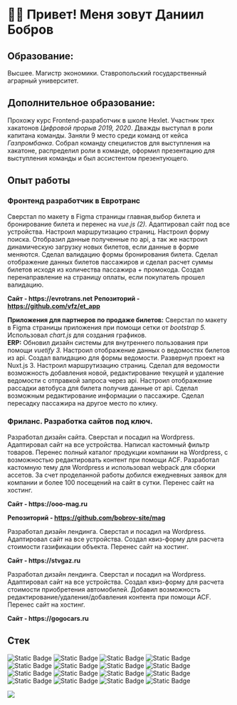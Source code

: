 # 👨‍💻 Привет! Меня зовут Даниил Бобров 
## Образование:
Высшее. Магистр экономики. Ставропольский государственный аграрный университет.
## Дополнительное образование:
Прохожу курс Frontend-разработчик в школе Hexlet. Участник трех хакатонов _Цифровой прорыв 2019, 2020_. Дважды выступал в роли капитана команды. Заняли 9 место среди команд от кейса _Газпромбанка_. Собрал команду специлистов для выступления на хакатоне, распределил роли в команде, оформил презентацию для выступления команды и был ассистентом презентующего.
## Опыт работы
### Фронтенд разработчик в Евротранс 
Сверстал по макету в Figma страницы главная,выбор билета и бронирование билета и перенес на _vue.js (2)._ Адаптировал сайт под все устройства. Настроил маршрутизацию страниц. Настроил форму поиска. Отобразил данные полученные по api, а так же настроил динамическую загрузку новых билетов, если данные в форме меняются. Сделал валидацию формы бронирования билета. Сделал отображение данных билетов пассажиров и сделал расчет суммы билетов исходя из количества пассажира + промокода. Создал перенаправление на страницу оплаты, если покупатель прошел валидацию.

__Сайт - https://evrotrans.net__
__Репозиторий - https://github.com/vfz/et_app__ 

__Приложения для партнеров по продаже билетов:__ Сверстал по макету в Figma страницы приложения при помощи сетки от _bootstrap 5._ Использовал _chart.js_ для создания графиков. <br>
__ERP:__ Обновил дизайн системы для внутреннего пользования при помощи _vuetify 3._ Настроил отображение данных о ведомостях билетов из api. Создал валидацию для формы ведомости. Развернул проект на Nuxt.js 3. Настроил маршрутизацию страниц. Сделал для ведомости возможность добавления новой, редактирование текущей и удаление ведомости с отправкой запроса через api. Настроил отображение рассадки автобуса для билета получив данные от api. Сделал возможным редактирование информации о пассажире. Сделал пересадку пассажира на другое место по клику. <br>
### Фриланс. Разработка сайтов под ключ.

Разработал дизайн сайта. Сверстал и посадил на Wordpress. Адаптировал сайт на все устройства. Написал кастомный фильтр товаров. Перенес полный каталог продукции компании на Wordpress, с возможностью редактировать контент при помощи ACF. Разработал кастомную тему для Wordpress и использовал webpack для сборки ассетов. За счет проделанной работы добился ежедневных заявок для компании и более 100 посещений на сайт в сутки. Перенес сайт на хостинг.

__Сайт - https://ooo-mag.ru__ 

__Репозиторий - https://github.com/bobrov-site/mag__ 

Разработал дизайн лендинга. Сверстал и посадил на Wordpress. Адаптировал сайт на все устройства. Создал квиз-форму для расчета стоимости газификации объекта. Перенес сайт на хостинг.

__Сайт - https://stvgaz.ru__

Разработал дизайн лендинга. Сверстал и посадил на Wordpress. Адаптировал сайт на все устройства. Создал квиз-форму для расчета стоимости приобретения автомобилей. Добавил возможность редактирование/удаления/добавления контента при помощи ACF. Перенес сайт на хостинг.

__Сайт - https://gogocars.ru__

## Стек

![Static Badge](https://img.shields.io/badge/vue.js-black?style=%20flat&logo=vue.js)
![Static Badge](https://img.shields.io/badge/nuxt.js-black?style=%20flat&logo=nuxtdotjs)
![Static Badge](https://img.shields.io/badge/vuetify-black?style=%20flat&logo=vuetify)
![Static Badge](https://img.shields.io/badge/bootstrap-black?style=%20flat&logo=bootstrap)
![Static Badge](https://img.shields.io/badge/git-black?style=%20flat&logo=git)
![Static Badge](https://img.shields.io/badge/javascript-black?style=%20flat&logo=javascript)
![Static Badge](https://img.shields.io/badge/css-black?style=%20flat&logo=css3)
![Static Badge](https://img.shields.io/badge/wordpress-black?style=%20flat&logo=wordpress)
![Static Badge](https://img.shields.io/badge/figma-black?style=%20flat&logo=figma)
![Static Badge](https://img.shields.io/badge/axios-black?style=%20flat&logo=axios)
![Static Badge](https://img.shields.io/badge/html-black?style=%20flat&logo=html5)
![Static Badge](https://img.shields.io/badge/vite-black?style=%20flat&logo=vite)
![Static Badge](https://img.shields.io/badge/webpack-black?style=%20flat&logo=webpack)
![Static Badge](https://img.shields.io/badge/jest-black?style=%20flat&logo=jest)
![Static Badge](https://img.shields.io/badge/scss-black?style=%20flat&logo=sass)
![Static Badge](https://img.shields.io/badge/jquery-black?style=%20flat&logo=jQuery)

[![](https://visitcount.itsvg.in/api?id=bobrov-site&label=Profile%20Views&color=2&icon=5&pretty=false)](https://visitcount.itsvg.in)
